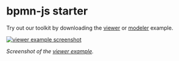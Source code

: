 # bpmn-js starter

Try out our toolkit by downloading the [viewer](https://cdn.staticaly.com/gh/bpmn-io/bpmn-js-examples/main/starter/viewer.html) or [modeler](https://cdn.staticaly.com/gh/bpmn-io/bpmn-js-examples/main/starter/modeler.html) example.


[![viewer example screenshot](./viewer.png)](https://cdn.staticaly.com/gh/bpmn-io/bpmn-js-examples/main/starter/viewer.html)

_Screenshot of the [viewer example](https://cdn.staticaly.com/gh/bpmn-io/bpmn-js-examples/main/starter/viewer.html)._